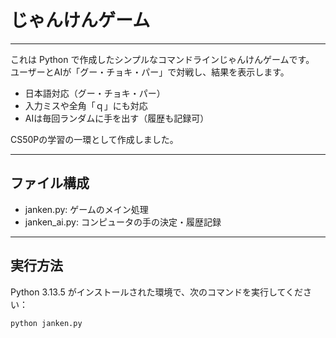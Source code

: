 # じゃんけんゲーム
---
これは Python で作成したシンプルなコマンドラインじゃんけんゲームです。  
ユーザーとAIが「グー・チョキ・パー」で対戦し、結果を表示します。

- 日本語対応（グー・チョキ・パー）
- 入力ミスや全角「ｑ」にも対応
- AIは毎回ランダムに手を出す（履歴も記録可）

CS50Pの学習の一環として作成しました。

---
## ファイル構成

- janken.py: ゲームのメイン処理
- janken_ai.py: コンピュータの手の決定・履歴記録

---
## 実行方法

Python 3.13.5 がインストールされた環境で、次のコマンドを実行してください：

```bash
python janken.py
